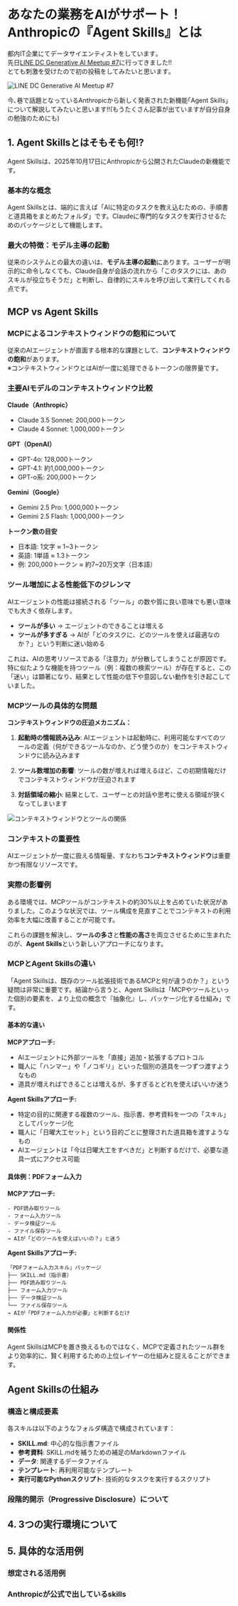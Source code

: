 # あなたの業務をAIがサポート！Anthropicの『Agent Skills』とは

都内IT企業にてデータサイエンティストをしています｡  
先日[LINE DC Generative AI Meetup #7](https://linedevelopercommunity.connpass.com/event/371716/)に行ってきました!!  
とても刺激を受けたので初の投稿をしてみたいと思います｡

![LINE DC Generative AI Meetup #7](img/LINE_DC_Generative_AI_Meetup7.png)

今､巷で話題となっているAnthropicから新しく発表された新機能｢Agent Skills｣について解説してみたいと思います!!(もうたくさん記事が出ていますが自分自身の勉強のためにも)

## 1. Agent Skillsとはそもそも何!?

Agent Skillsは、2025年10月17日にAnthropicから公開されたClaudeの新機能です。

### 基本的な概念

Agent Skillsとは、端的に言えば「AIに特定のタスクを教え込むための、手順書と道具箱をまとめたフォルダ」です。Claudeに専門的なタスクを実行させるためのパッケージとして機能します。

### 最大の特徴：モデル主導の起動

従来のシステムとの最大の違いは、**モデル主導の起動**にあります。ユーザーが明示的に命令しなくても、Claude自身が会話の流れから「このタスクには、あのスキルが役立ちそうだ」と判断し、自律的にスキルを呼び出して実行してくれる点です。

## MCP vs Agent Skills
### MCPによるコンテキストウィンドウの飽和について

従来のAIエージェントが直面する根本的な課題として、**コンテキストウィンドウの飽和**があります。  
※コンテキストウィンドウとはAIが一度に処理できるトークンの限界量です｡

### 主要AIモデルのコンテキストウィンドウ比較

**Claude（Anthropic）**
- Claude 3.5 Sonnet: 200,000トークン
- Claude 4 Sonnet: 1,000,000トークン

**GPT（OpenAI）**
- GPT-4o: 128,000トークン
- GPT-4.1: 約1,000,000トークン
- GPT-o系: 200,000トークン

**Gemini（Google）**
- Gemini 2.5 Pro: 1,000,000トークン
- Gemini 2.5 Flash: 1,000,000トークン

**トークン数の目安**
- 日本語: 1文字 ≈ 1~3トークン
- 英語: 1単語 ≈ 1.3トークン
- 例: 200,000トークン ≈ 約7~20万文字（日本語）

### ツール増加による性能低下のジレンマ

AIエージェントの性能は接続される「ツール」の数や質に良い意味でも悪い意味でも大きく依存します｡

- **ツールが多い** → エージェントのできることは増える
- **ツールが多すぎる** → AIが「どのタスクに、どのツールを使えば最適なのか？」という判断に迷い始める

これは、AIの思考リソースである「注意力」が分散してしまうことが原因です。特に似たような機能を持つツール（例：複数の検索ツール）が存在すると、この「迷い」は顕著になり、結果として性能の低下や意図しない動作を引き起こしていました。

### MCPツールの具体的な問題

**コンテキストウィンドウの圧迫メカニズム：**

1. **起動時の情報読み込み**: AIエージェントは起動時に、利用可能なすべてのツールの定義（何ができるツールなのか、どう使うのか）をコンテキストウィンドウに読み込みます

2. **ツール数増加の影響**: ツールの数が増えれば増えるほど、この初期情報だけでコンテキストウィンドウが圧迫されます

3. **対話領域の縮小**: 結果として、ユーザーとの対話や思考に使える領域が狭くなってしまいます

![コンテキストウィンドウとツールの関係](img/context-window-thinking-tools.svg)

### コンテキストの重要性

AIエージェントが一度に扱える情報量、すなわち**コンテキストウィンドウ**は重要かつ有限なリソースです。

### 実際の影響例

ある環境では、MCPツールがコンテキストの約30%以上を占めていた状況がありました。このような状況では、ツール構成を見直すことでコンテキストの利用効率を大幅に改善することが可能です。

これらの課題を解決し、**ツールの多さ**と**性能の高さ**を両立させるために生まれたのが、**Agent Skills**という新しいアプローチになります。


### MCPとAgent Skillsの違い

「Agent Skillsは、既存のツール拡張技術であるMCPと何が違うのか？」という疑問は非常に重要です。結論から言うと、Agent Skillsは「MCPやツールといった個別の要素を、より上位の概念で『抽象化』し、パッケージ化する仕組み」です。

#### 基本的な違い

**MCPアプローチ:**
- AIエージェントに外部ツールを「直接」追加・拡張するプロトコル
- 職人に「ハンマー」や「ノコギリ」といった個別の道具を一つずつ渡すようなもの
- 道具が増えればできることは増えるが、多すぎるとどれを使えばいいか迷う

**Agent Skillsアプローチ:**
- 特定の目的に関連する複数のツール、指示書、参考資料を一つの「スキル」としてパッケージ化
- 職人に「日曜大工セット」という目的ごとに整理された道具箱を渡すようなもの
- AIエージェントは「今は日曜大工をすべきだ」と判断するだけで、必要な道具一式にアクセス可能

#### 具体例：PDFフォーム入力

**MCPアプローチ:**
```
- PDF読み取りツール
- フォーム入力ツール  
- データ検証ツール
- ファイル保存ツール
→ AIが「どのツールを使えばいいの？」と迷う
```

**Agent Skillsアプローチ:**
```
「PDFフォーム入力スキル」パッケージ
├── SKILL.md（指示書）
├── PDF読み取りツール
├── フォーム入力ツール
├── データ検証ツール
└── ファイル保存ツール
→ AIが「PDFフォーム入力が必要」と判断するだけ
```

#### 関係性

Agent SkillsはMCPを置き換えるものではなく、MCPで定義されたツール群をより効率的に、賢く利用するための上位レイヤーの仕組みと捉えることができます。



## Agent Skillsの仕組み
### 構造と構成要素

各スキルは以下のようなフォルダ構造で構成されています：

- **SKILL.md**: 中心的な指示書ファイル
- **参考資料**: SKILL.mdを補うための補足のMarkdownファイル
- **データ**: 関連するデータファイル
- **テンプレート**: 再利用可能なテンプレート
- **実行可能なPythonスクリプト**: 技術的なタスクを実行するスクリプト


### 段階的開示（Progressive Disclosure）について

## 4. 3つの実行環境について

## 5. 具体的な活用例
### 想定される活用例

### Anthropicが公式で出しているskills

## 

##
